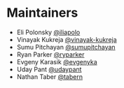 # Maintainers

* Eli Polonsky [@iliapolo](https://github.com/iliapolo)
* Vinayak Kukreja [@vinayak-kukreja](https://github.com/vinayak-kukreja)
* Sumu Pitchayan [@sumupitchayan](https://github.com/sumupitchayan)
* Ryan Parker [@ryparker](https://github.com/ryparker)
* Evgeny Karasik [@evgenyka](https://github.com/evgenyka)
* Uday Pant [@udaypant](https://github.com/udaypant)
* Nathan Taber [@tabern](https://github.com/tabern)
